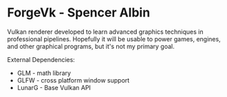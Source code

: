 # ForgeVk - Spencer Albin
Vulkan renderer developed to learn advanced graphics techniques in professional pipelines. 
Hopefully it will be usable to power games, engines, and other graphical programs, but it's not my primary goal.

External Dependencies:
- GLM - math library
- GLFW - cross platform window support
- LunarG - Base Vulkan API
